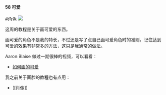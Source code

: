 #### 58  可爱
#角色 
![](assets/tutorials/t58/cute.gif)

  这周的教程是关于画可爱的东西。

  画可爱的角色不是我的特长，不过还是写了点自己画可爱角色时的准则。记住达到可爱的效果有非常多的方法，这只是我通常的做法。

  Aaron Blaise 做过一期很棒的视频，可以看看：
 - [如何画的可爱](https://www.youtube.com/watch?v=9ByQoGs992Y&t=1434s)

  我之前关于画脸的教程也有点用：
 - [[肖像]]
